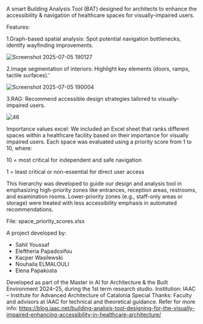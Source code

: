 A smart Building Analysis Tool (BAT) designed for architects to enhance the accessibility & navigation of healthcare spaces for visually-impaired users.

Features: 

1.Graph-based spatial analysis: Spot potential navigation bottlenecks, identify wayfinding improvements.

![Screenshot 2025-07-05 190127](https://github.com/user-attachments/assets/37cd15bd-9c54-421d-9836-d74158d969a7)

2.Image segmentation of interiors: Highlight key elements (doors, ramps, tactile surfaces).'

![Screenshot 2025-07-05 190004](https://github.com/user-attachments/assets/e99fa282-6b6c-4493-b935-05bbaae85f01)

3.RAG: Recommend accessible design strategies tailored to visually-impaired users.

![46](https://github.com/user-attachments/assets/0f118610-ac3f-4724-8b26-c1f6f4731bd4)

Importance values excel: We included an Excel sheet that ranks different spaces within a healthcare facility based on their importance for visually impaired users. Each space was evaluated using a priority score from 1 to 10, where:

10 = most critical for independent and safe navigation

1 = least critical or non-essential for direct user access

This hierarchy was developed to guide our design and analysis tool in emphasizing high-priority zones like entrances, reception areas, restrooms, and examination rooms. Lower-priority zones (e.g., staff-only areas or storage) were treated with less accessibility emphasis in automated recommendations.

File: space_priority_scores.xlsx


A project developed by:

- Sahil Youssaf
- Eleftheria Papadosifou
- Kacper Wasilewski
- Nouhaila ELMALOULI
- Elena Papakosta

Developed as part of the Master in AI for Architecture & the Built Environment 2024–25, during the 1st term research studio. Institution: IAAC – Institute for Advanced Architecture of Catalonia Special Thanks: Faculty and advisors at IAAC for technical and theoretical guidance. Refer for more info: https://blog.iaac.net/building-analisis-tool-designing-for-the-visually-impaired-enhancing-accessibility-in-healthcare-architecture/
